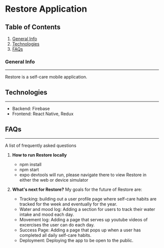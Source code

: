 # Restore Application

## Table of Contents

1.  [General Info](#general-info)
2.  [Technologies](#technologies)
3.  [FAQs](#faqs)

### General Info

---

Restore is a self-care mobile application.

## Technologies

---

* Backend: Firebase
* Frontend: React Native, Redux

## FAQs

---

A list of frequently asked questions

1.  **How to run Restore locally**

    * npm install
    * npm start
    * expo devtools will run, please navigate there to view Restore in either the web or device simulator

2.  **What's next for Restore?**
    My goals for the future of Restore are:

    * Tracking: building out a user profile page where self-care habits are tracked for the week and eventually for the year.
    * Water and mood log: Adding a section for users to track their water intake and mood each day.
    * Movement log: Adding a page that serves up youtube videos of excercises the user can do each day.
    * Success Page: Adding a page that pops up when a user has completed all daily self-care habits.
    * Deployment: Deploying the app to be open to the public.
